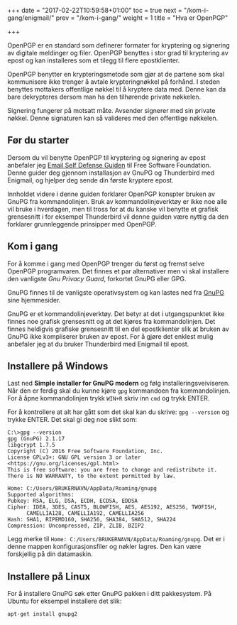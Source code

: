 +++
date = "2017-02-22T10:59:58+01:00"
toc = true
next = "/kom-i-gang/enigmail/"
prev = "/kom-i-gang/"
weight = 1
title = "Hva er OpenPGP"

+++

OpenPGP er en standard som definerer formater for kryptering og signering av
digitale meldinger og filer. OpenPGP benyttes i stor grad til kryptering av
epost og kan installeres som et tilegg til flere epostklienter.

OpenPGP benytter en krypteringsmetode som gjør at de partene som skal
kommunisere ikke trenger å avtale krypteringnøkkel på forhånd. I steden benyttes
mottakers offentlige nøkkel til å kryptere data med. Denne kan da bare
dekrypteres dersom man ha den tilhørende private nøkkelen.

Signering fungerer på motsatt måte. Avsender signerer med sin private nøkkel.
Denne signaturen kan så valideres med den offentlige nøkkelen.

Før du starter
--------------
Dersom du vil benytte OpenPGP til kryptering og signering av epost anbefaler jeg
[Email Self Defense Guiden](https://emailselfdefense.fsf.org/en/) til Free
Software Foundation. Denne guider deg gjennom installasjon av GnuPG og Thunderbird
med Enigmail, og hjelper deg sende din første kryptere epost.

Innholdet videre i denne guiden forklarer OpenPGP konspter bruken av GnuPG fra
kommandolinjen. Bruk av kommandolinjeverktøy er ikke noe alle vil bruke i
hverdagen, men til tross for at du kanske vil benytte et grafisk grensesnitt
i for eksempel Thunderbird vil denne guiden være nyttig da den forklarer
grunnleggende prinsipper med OpenPGP.

Kom i gang
----------
For å komme i gang med OpenPGP trenger du først og fremst selve OpenPGP
programvaren. Det finnes et par alternativer men vi skal installere den
vanligste *Gnu Privacy Guard*, forkortet GnuPG eller GPG.

GnuPG finnes til de vanligste operativsystem og kan lastes ned fra [GnuPG](http://www.gnupg.org) sine
hjemmesider.

GnuPG er et kommandolinjeverktøy. Det betyr at det i utgangspunktet ikke finnes
noe grafisk grensesnitt og at det kjøres fra kommandolinjen. Det finnes
heldigvis grafiske grensesnitt til en del epostklienter slik at bruken av GnuPG
ikke kompliserer bruken av epost. For å gjøre det enklest mulig anbefaler jeg at
du bruker Thunderbird med Enigmail til epost.

Installere på Windows
---------------------
Last ned **Simple installer for GnuPG modern** og følg installeringsveiviseren.
Når den er ferdig skal du kunne kjøre `gpg` kommandoen fra kommandolinjen.
For å åpne kommandolinjen trykk `WIN+R` skriv inn `cmd` og trykk ENTER.

For å kontrollere at alt har gått som det skal kan du skrive: `gpg --version`
og trykke ENTER.
Det skal gi deg noe slikt som:


    C:\>gpg --version
    gpg (GnuPG) 2.1.17
    libgcrypt 1.7.5
    Copyright (C) 2016 Free Software Foundation, Inc.
    License GPLv3+: GNU GPL version 3 or later <https://gnu.org/licenses/gpl.html>
    This is free software: you are free to change and redistribute it.
    There is NO WARRANTY, to the extent permitted by law.

    Home: C:/Users/BRUKERNAVN/AppData/Roaming/gnupg
    Supported algorithms:
    Pubkey: RSA, ELG, DSA, ECDH, ECDSA, EDDSA
    Cipher: IDEA, 3DES, CAST5, BLOWFISH, AES, AES192, AES256, TWOFISH,
          CAMELLIA128, CAMELLIA192, CAMELLIA256
    Hash: SHA1, RIPEMD160, SHA256, SHA384, SHA512, SHA224
    Compression: Uncompressed, ZIP, ZLIB, BZIP2

Legg merke til ``Home: C:/Users/BRUKERNAVN/AppData/Roaming/gnupg``. Det er i
denne mappen konfigurasjonsfiler og nøkler lagres. Den kan være forskjellig
på din datamaskin.

Installere på Linux
-------------------
For å installere GnuPG søk etter GnuPG pakken i ditt pakkesystem. På Ubuntu for
eksempel installere det slik:


    apt-get install gnupg2
